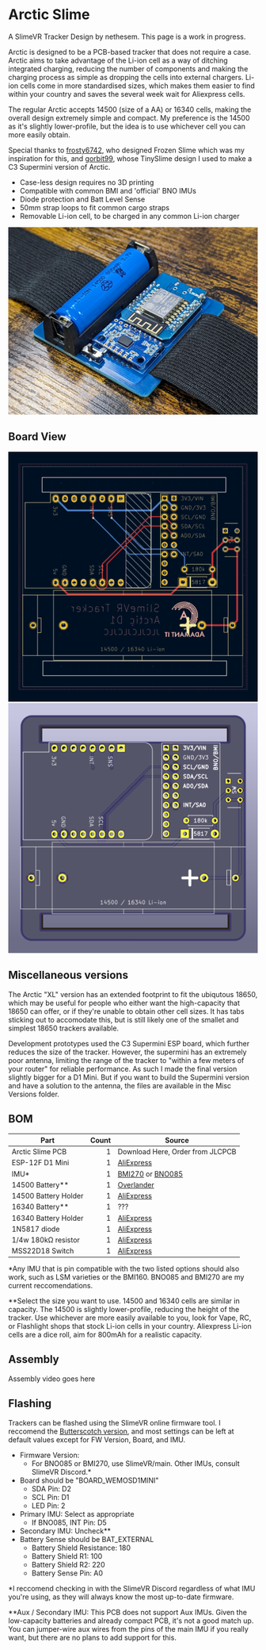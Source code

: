 # Arctic Slime
A SlimeVR Tracker Design by nethesem. This page is a work in progress.

Arctic is designed to be a PCB-based tracker that does not require a case. Arctic aims to take advantage of the Li-ion cell as a way of ditching integrated charging, reducing the number of components and making the charging process as simple as dropping the cells into external chargers. Li-ion cells come in more standardised sizes, which makes them easier to find within your country and saves the several week wait for Aliexpress cells.

The regular Arctic accepts 14500 (size of a AA) or 16340 cells, making the overall design extremely simple and compact. My preference is the 14500 as it's slightly lower-profile, but the idea is to use whichever cell you can more easily obtain.

Special thanks to [frosty6742](https://github.com/frosty6742/frozen-slimes-v2/commits?author=frosty6742), who designed Frozen Slime which was my inspiration for this, and [gorbit99](https://github.com/gorbit99/tiny-slime/commits?author=gorbit99), whose TinySlime design I used to make a C3 Supermini version of Arctic.

 - Case-less design requires no 3D printing
 - Compatible with common BMI and 'official' BNO IMUs
 - Diode protection and Batt Level Sense
 - 50mm strap loops to fit common cargo straps
 - Removable Li-ion cell, to be charged in any common Li-ion charger

![Photo of Arctic with 14500 cell and 50mm Strap](./images/Arctic-Photo.jpg)

## Board View
![Photo of Arctic Board View](./images/Arctic-BoardView.png)
![Photo of Arctic Board Render](./images/Arctic-BoardRender.png)

## Miscellaneous versions

The Arctic "XL" version has an extended footprint to fit the ubiqutous 18650, which may be useful for people who either want the high-capacity that 18650 can offer, or if they're unable to obtain other cell sizes. It has tabs sticking out to accomodate this, but is still likely one of the smallet and simplest 18650 trackers available.

Development prototypes used the C3 Supermini ESP board, which further reduces the size of the tracker. However, the supermini has an extremely poor antenna, limiting the range of the tracker to "within a few meters of your router" for reliable performance. As such I made the final version slightly bigger for a D1 Mini. But if you want to build the Supermini version and have a solution to the antenna, the files are available in the Misc Versions folder.

## BOM

| Part                                  | Count | Source                                                                       |
| ------------------------------------- | ----: | ---------------------------------------------------------------------------- |
| Arctic Slime PCB                      |     1 | Download Here, Order from JLCPCB                                             |
| ESP-12F D1 Mini                       |     1 | [AliExpress](https://aliexpress.com/item/1005006444397823.html)              |
| IMU*                                  |     1 | [BMI270](https://store.kouno.xyz) or [BNO085](https://shop.slimevr.dev/products/slimevr-imu-module-bno085) |
| 14500 Battery**                       |     1 | [Overlander](https://overlander.co.uk/800mah-3-7v-14500-li-ion-battery.html) |
| 14500 Battery Holder                  |     1 | [AliExpress](https://www.aliexpress.com/item/1005006254465094.html)          |
| 16340 Battery**                       |     1 | ???                                                                          |
| 16340 Battery Holder                  |     1 | [AliExpress](https://aliexpress.com/item/1005005873648134.html)              |
| 1N5817 diode                          |     1 | [AliExpress](https://aliexpress.com/item/4000204938838.html)              |
| 1/4w 180kΩ resistor                   |     1 | [AliExpress](https://aliexpress.com/item/1005006358156511.html)              |
| MSS22D18 Switch                       |     1 | [AliExpress](https://aliexpress.com/item/4000699811538.html)                 |

*Any IMU that is pin compatible with the two listed options should also work, such as LSM varieties or the BMI160. BNO085 and BMI270 are my current reccomendations.

**Select the size you want to use. 14500 and 16340 cells are similar in capacity. The 14500 is slightly lower-profile, reducing the height of the tracker. Use whichever are more easily available to you, look for Vape, RC, or Flashlight shops that stock Li-ion cells in your country. Aliexpress Li-ion cells are a dice roll, aim for 800mAh for a realistic capacity.

## Assembly

Assembly video goes here

## Flashing

Trackers can be flashed using the SlimeVR online firmware tool. I reccomend the [Butterscotch version](https://slimevr-firmware.bscotch.ca/), and most settings can be left at default values except for FW Version, Board, and IMU.

 - Firmware Version:
   - For BNO085 or BMI270, use SlimeVR/main. Other IMUs, consult SlimeVR Discord.*
 - Board should be "BOARD_WEMOSD1MINI"
   - SDA Pin: D2
   - SCL Pin: D1
   - LED Pin: 2
 - Primary IMU: Select as appropriate
   - If BNO085, INT Pin: D5
 - Secondary IMU: Uncheck**
 - Battery Sense should be BAT_EXTERNAL
   - Battery Shield Resistance: 180
   - Battery Shield R1: 100
   - Battery Shield R2: 220
   - Battery Sense Pin: A0

*I reccomend checking in with the SlimeVR Discord regardless of what IMU you're using, as they will always know the most up-to-date firmware.

**Aux / Secondary IMU: This PCB does not support Aux IMUs. Given the low-capacity batteries and already compact PCB, it's not a good match up. You can jumper-wire aux wires from the pins of the main IMU if you really want, but there are no plans to add support for this.
